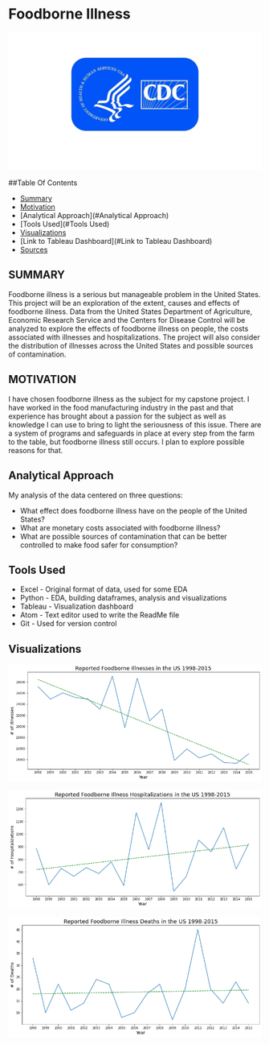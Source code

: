 # Foodborne Illness
![CDC Logo](./images/CDC-Logo1.jpg)

##Table Of Contents
* [Summary](#Summary)
* [Motivation](#Motivation)
* [Analytical Approach](#Analytical Approach)
* [Tools Used](#Tools Used)
* [Visualizations](#Visualizations)
* [Link to Tableau Dashboard](#Link to Tableau Dashboard)
* [Sources](#Sources)

## SUMMARY
Foodborne illness is a serious but manageable problem in the United States.
This project will be an exploration of the extent, causes and effects of
foodborne illness. Data from the United States Department of Agriculture,
Economic Research Service and the Centers for Disease Control will be analyzed
to explore the effects of foodborne illness on people, the costs associated
with illnesses and hospitalizations. The project will also consider the
distribution of illnesses across the United States and possible sources of
contamination.

## MOTIVATION
I have chosen foodborne illness as the subject for my capstone project. I have
worked in the food manufacturing industry in the past and that experience has
brought about a passion for the subject as well as knowledge I can use to bring
to light the seriousness of this issue. There are a system of programs and
safeguards in place at every step from the farm to the table, but foodborne
illness still occurs. I plan to explore possible reasons for that.

## Analytical Approach
My analysis of the data centered on three questions:
- What effect does foodborne illness have on the people of the United States?
- What are monetary costs associated with foodborne illness?
- What are possible sources of contamination that can be better controlled to make food safer for consumption?

## Tools Used
- Excel - Original format of data, used for some EDA
- Python - EDA, building dataframes, analysis and visualizations
- Tableau - Visualization dashboard
- Atom - Text editor used to write the ReadMe file
- Git - Used for version control

## Visualizations

![Number of Illnesses Line](./images/no_of_reported_foodborne_illnesses_1998_2015.png)

![Number of Hospitalizations Line](./images/no_of_reported_hospitalizations_foodborne_illness_1998_2015.png)

![Number of Deaths](./images/no_of_deaths_reported_foodborne_illness_1998_2015.png)
